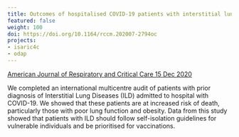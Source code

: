 ```yaml
---
title: Outcomes of hospitalised COVID-19 patients with interstitial lung disease
featured: false
weight: 100
doi: https://doi.org/10.1164/rccm.202007-2794oc
projects:
- isaric4c
- odap
---
```


[American Journal of Respiratory and Critical Care 15 Dec 2020]({{page.doi}})

We completed an international multicentre audit of patients with prior
diagnosis of Interstitial Lung Diseases (ILD) admitted to hospital with
COVID-19. We showed that these patients are at increased risk of death,
particularly those with poor lung function and obesity. Data from this
study showed that patients with ILD should follow self-isolation
guidelines for vulnerable individuals and be prioritised for
vaccinations.
